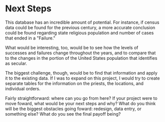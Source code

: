 # Next Steps

This database has an incredible amount of potential. For instance, if census data could be found for the previous century, a more accurate conclusion could be found regarding state religious population and number of cases that ended in a "Failure."

What would be interesting, too, would be to see how the levels of successes and failures change throughout the years, and to compare that to the changes in the portion of the United States population that identifies as secular.

The biggest challenge, though, would be to find that information and apply it to the existing data. If I was to expand on this project, I would try to create separate tables for the information on the priests, the locations, and individual orders.


Fairly straightforward: where can you go from here? If your project were to move foward, what would be your next steps and why? What do you think will be the biggest obstacles going foward: redesign, data entry, or something else? What do you see the final payoff being?
